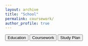 ```yaml
---
layout: archive
title: "School"
permalink: coursework/
author_profile: true
---
```




<script src="https://cdn.jsdelivr.net/npm/marked/marked.min.js"></script>

<button onclick="()=> {
    fetch('../docs/nus.md')
    .then(res => res.text())
    .then(text => {
        document.getElementById('content').innerHTML = marked.parse(text);
        })}">Education</button>
<button onclick="()=> {
    fetch('../docs/coursework.md')
    .then(res => res.text())
    .then(text => {
        document.getElementById('content').innerHTML = marked.parse(text);
        })}">Coursework</button>
<button onclick="()=> {
    fetch('../docs/studyplan.md')
    .then(res => res.text())
    .then(text => {
        document.getElementById('content').innerHTML = marked.parse(text);
        })}">Study Plan</button>
<div id="content"></div>

